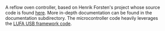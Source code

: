 A reflow oven controller, based on Henrik Forsten's project whose source code is found
[here](https://github.com/Ttl/reflow-controller). More in-depth documentation can be found in the
documentation subdirectory. The microcontroller code heavily leverages the [LUFA USB framework
code](http://www.fourwalledcubicle.com/LUFA.php).
